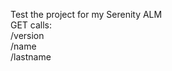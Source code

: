Test the project for my Serenity ALM<br>
GET calls:<br> 
    /version<br>
    /name<br>
    /lastname<br>
    <br>
    <br>
    